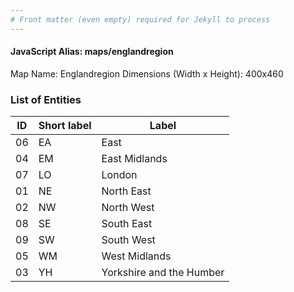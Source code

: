 ```yaml
---
# Front matter (even empty) required for Jekyll to process
---
```


#### JavaScript Alias: maps/englandregion

Map Name: Englandregion
Dimensions (Width x Height): 400x460





### List of Entities

ID | Short label | Label
---|---|---|
06|EA|East
04|EM|East Midlands
07|LO|London
01|NE|North East
02|NW|North West
08|SE|South East
09|SW|South West
05|WM|West Midlands
03|YH|Yorkshire and the Humber

